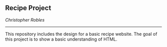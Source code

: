 ## Recipe Project

_Christopher Robles_

---

This repository includes the design for a basic recipe website.
The goal of this project is to show a basic understanding of HTML.
